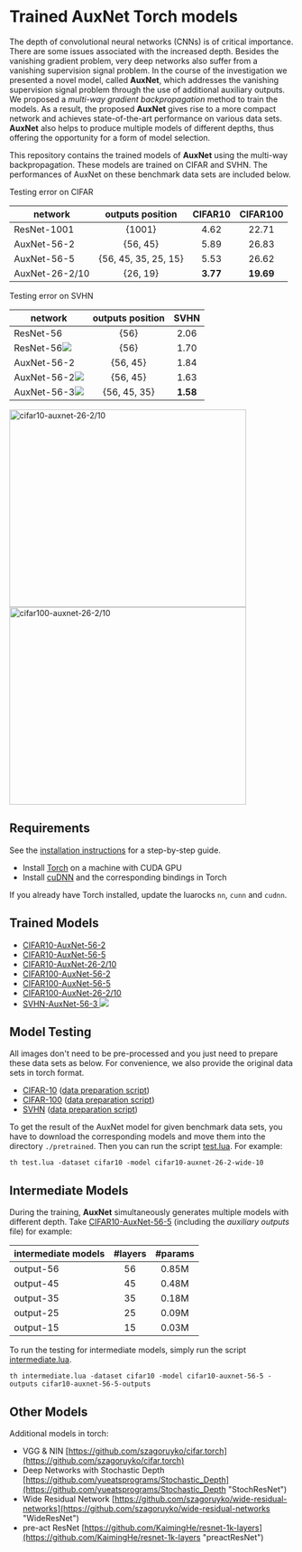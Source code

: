 # Trained AuxNet Torch models #
The depth of convolutional neural networks (CNNs) is of critical importance. There are some issues associated with the increased depth. Besides the vanishing gradient problem, very deep networks also suffer from a vanishing supervision signal problem. In the course of the investigation we presented a novel model, called **AuxNet**, which addresses the vanishing supervision signal problem through the use of additional auxiliary outputs. We proposed a *multi-way gradient backpropagation* method to train the models. As a result, the proposed **AuxNet** gives rise to a more compact network and achieves state-of-the-art performance on various data sets. **AuxNet** also helps to produce multiple models of different depths, thus offering the opportunity for a form of model selection.

This repository contains the trained models of **AuxNet** using the multi-way backpropagation. These models are trained on CIFAR and SVHN. The performances of AuxNet on these benchmark data sets are included below.

Testing error on CIFAR

| network       | outputs position | CIFAR10 | CIFAR100  |
| ------------- |:-------------:|:-------------:|:-----:|
| ResNet-1001| {1001} | 4.62 | 22.71 |
| AuxNet-56-2| {56, 45} | 5.89 | 26.83 |
| AuxNet-56-5| {56, 45, 35, 25, 15} | 5.53      | 26.62 |
| AuxNet-26-2/10| {26, 19} | **3.77** | **19.69** |

Testing error on SVHN

| network        | outputs position | SVHN  |
| ------------- |:-------------:|:-----:|
| ResNet-56      | {56} | 2.06 |
| ResNet-56<img src="http://chart.googleapis.com/chart?cht=tx&chl=^\dagger" style="border:none;"> | {56} | 1.70 |
| AuxNet-56-2      | {56, 45} | 1.84 |
| AuxNet-56-2<img src="http://chart.googleapis.com/chart?cht=tx&chl=^\dagger" style="border:none;"> | {56, 45} | 1.63 |
| AuxNet-56-3<img src="http://chart.googleapis.com/chart?cht=tx&chl=^\dagger" style="border:none;"> | {56, 45, 35} | **1.58** |

<img src="http://i.imgur.com/iesNjI0.jpg" width = "420" height = "350" alt="cifar10-auxnet-26-2/10" align=center />
<img src="http://i.imgur.com/L5M5USd.jpg" width = "420" height = "350" alt="cifar100-auxnet-26-2/10" align=center />

## Requirements ##
See the [installation instructions](https://github.com/guoyongcn/fb.resnet.torch/blob/master/INSTALL.md "installation") for a step-by-step guide.

- Install [Torch](http://torch.ch/ "torch") on a machine with CUDA GPU
- Install [cuDNN](https://developer.nvidia.com/cudnn "cudnn") and the corresponding bindings in Torch

If you already have Torch installed, update the luarocks ```nn```, ```cunn``` and ```cudnn```.

## Trained Models ##
- [CIFAR10-AuxNet-56-2](https://yadi.sk/d/zMvzifB0vcyGA "AuxNet-56-2")
- [CIFAR10-AuxNet-56-5](https://yadi.sk/d/k1_34p-qvjdCT "AuxNet-56-5")
- [CIFAR10-AuxNet-26-2/10](https://yadi.sk/d/g-fKiJdKvcyJH "AuxNet-26-2/10")
- [CIFAR100-AuxNet-56-2](https://yadi.sk/d/9GTk0HrYvcyK6 "AuxNet-56-2")
- [CIFAR100-AuxNet-56-5](https://yadi.sk/d/NqIb0RYyvcyKo "AuxNet-56-5")
- [CIFAR100-AuxNet-26-2/10](https://yadi.sk/d/W8S5Cp3hvcyLT "AuxNet-26-2/10")
- [SVHN-AuxNet-56-3 <img src="http://chart.googleapis.com/chart?cht=tx&chl=^\dagger">](https://yadi.sk/d/fs1xwcIzvcyBo "AuxNet-56-3")

## Model Testing ##
All images don't need to be pre-processed and you just need to prepare these data sets as below. For convenience, we also provide the original data sets in torch format.

- [CIFAR-10](https://yadi.sk/d/HvwH2jJBvcyTV "cifar10") ([data preparation script](https://github.com/guoyongcn/auxnet/blob/master/datasets/cifar10-gen.lua "cifar10-preparation"))
- [CIFAR-100](https://yadi.sk/d/u7IJW2SEvcyUg "cifar100") ([data preparation script](https://github.com/guoyongcn/auxnet/blob/master/datasets/cifar100-gen.lua "cifar100-preparation"))
- [SVHN](https://yadi.sk/d/BwgQII_LvfPH4 "svhn") ([data preparation script](https://github.com/guoyongcn/auxnet/blob/master/datasets/svhn-gen.lua "svhn-preparation"))

To get the result of the AuxNet model for given benchmark data sets, you have to download the corresponding models and move them into the directory ``` ./pretrained ```.
Then you can run the script [test.lua](https://github.com/guoyongcn/auxnet/blob/master/test.lua "testing"). For example:

```
th test.lua -dataset cifar10 -model cifar10-auxnet-26-2-wide-10 
```

## Intermediate Models ##
During the training, **AuxNet** simultaneously generates multiple models with different depth. Take [CIFAR10-AuxNet-56-5](https://yadi.sk/d/k1_34p-qvjdCT "AuxNet-56-5") (including the *auxiliary outputs* file) for example:

| intermediate models | #layers | #params |
| ------------- |:-------------:|:-----:|
|output-56| 56 | 0.85M |
|output-45| 45 | 0.48M |
|output-35| 35 | 0.18M |
|output-25| 25 | 0.09M |
|output-15| 15 | 0.03M |

To run the testing for intermediate models, simply run the script [intermediate.lua](https://github.com/guoyongcn/auxnet/blob/master/intermediate.lua "intermediate").

```
th intermediate.lua -dataset cifar10 -model cifar10-auxnet-56-5 -outputs cifar10-auxnet-56-5-outputs
```

## Other Models ##
Additional models in torch:

- VGG & NIN [https://github.com/szagoruyko/cifar.torch](https://github.com/szagoruyko/cifar.torch)
- Deep Networks with Stochastic Depth [https://github.com/yueatsprograms/Stochastic_Depth](https://github.com/yueatsprograms/Stochastic_Depth "StochResNet")
- Wide Residual Network [https://github.com/szagoruyko/wide-residual-networks](https://github.com/szagoruyko/wide-residual-networks "WideResNet")
- pre-act ResNet [https://github.com/KaimingHe/resnet-1k-layers](https://github.com/KaimingHe/resnet-1k-layers "preactResNet")
